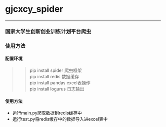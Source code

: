 # gjcxcy_spider

---
### 国家大学生创新创业训练计划平台爬虫
### 使用方法
####  配置环境
>> pip install spider 爬虫框架<br>
>> pip install redis 数据缓存<br>
>> pip install pandas excel表操作<br>
>> pip install logurus 日志输出

####  使用方法
* 运行main.py爬取数据到redis缓存中
* 运行test.py将redis缓存中的数据导入进excel表中